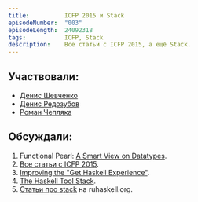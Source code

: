 ```yaml
---
title:          ICFP 2015 и Stack
episodeNumber:  "003"
episodeLength:  24092318
tags:           ICFP, Stack
description:    Все статьи с ICFP 2015, а ещё Stack.
---
```


## Участвовали:

* [Денис Шевченко](https://dshevchenko.biz/)
* [Денис Редозубов](https://twitter.com/rufuse)
* [Роман Чепляка](https://ro-che.info/)

## Обсуждали:

1. Functional Pearl: [A Smart View on Datatypes](http://www.fceia.unr.edu.ar/~mauro/pubs/smartviews/smartviews.pdf).
2. [Все статьи с ICFP 2015](https://github.com/mpickering/icfp2015-papers).
3. [Improving the "Get Haskell Experience"](http://projects.haskell.org/pipermail/haskell-platform/2015-July/003129.html).
4. [The Haskell Tool Stack](https://github.com/commercialhaskell/stack).
5. [Статьи про stack](http://ruhaskell.org/tags/stack.html) на ruhaskell.org.
